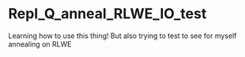 # Repl_Q_anneal_RLWE_IO_test

Learning how to use this thing! But also trying to test to see for myself annealing on RLWE

